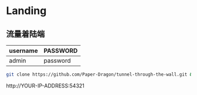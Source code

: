 # Landing

## 流量着陆端

| username | PASSWORD |
| -------- | --------- |
| admin    | password  |

```bash
git clone https://github.com/Paper-Dragon/tunnel-through-the-wall.git && cd tunnel-through-the-wall/landing && docker-compose up -d
```

http://YOUR-IP-ADDRESS:54321
